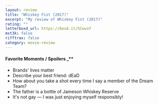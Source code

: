 ```yaml
---
layout: review
title: "Whiskey Fist (2017)"
excerpt: "My review of Whiskey Fist (2017)"
rating: ""
letterboxd_url: https://boxd.it/5Cwvof
mst3k: false
rifftrax: false
category: movie-review
---
```


#### Favorite Moments / Spoilers \_\*\*</b>

- Brands' lives matter
- Describe your best friend: dEaD
- How about you take a shot every time I say a member of the Dream Team?
- The father is a bottle of Jameson Whiskey Reserve
- It's not gay — I was just enjoying myself responsibly!
